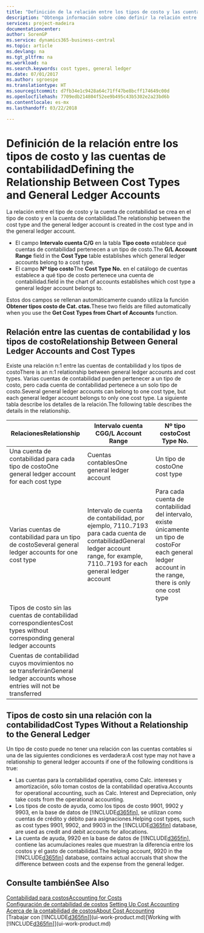 ```yaml
---
title: "Definición de la relación entre los tipos de costo y las cuentas de contabilidad | Documentos de Microsoft"
description: "Obtenga información sobre cómo definir la relación entre el tipo de costo y la cuenta de contabilidad."
services: project-madeira
documentationcenter: 
author: SorenGP
ms.service: dynamics365-business-central
ms.topic: article
ms.devlang: na
ms.tgt_pltfrm: na
ms.workload: na
ms.search.keywords: cost types, general ledger
ms.date: 07/01/2017
ms.author: sgroespe
ms.translationtype: HT
ms.sourcegitcommit: d7fb34e1c9428a64c71ff47be8bcff174649c00d
ms.openlocfilehash: 7709edb214804f52ee9b495c43b5302e2a23bd6b
ms.contentlocale: es-mx
ms.lasthandoff: 03/22/2018

---
```

# <a name="defining-the-relationship-between-cost-types-and-general-ledger-accounts"></a><span data-ttu-id="247b5-103">Definición de la relación entre los tipos de costo y las cuentas de contabilidad</span><span class="sxs-lookup"><span data-stu-id="247b5-103">Defining the Relationship Between Cost Types and General Ledger Accounts</span></span>
<span data-ttu-id="247b5-104">La relación entre el tipo de costo y la cuenta de contabilidad se crea en el tipo de costo y en la cuenta de contabilidad.</span><span class="sxs-lookup"><span data-stu-id="247b5-104">The relationship between the cost type and the general ledger account is created in the cost type and in the general ledger account.</span></span>  

* <span data-ttu-id="247b5-105">El campo **Intervalo cuenta C/G** en la tabla **Tipo costo** establece qué cuentas de contabilidad pertenecen a un tipo de costo.</span><span class="sxs-lookup"><span data-stu-id="247b5-105">The **G/L Account Range** field in the **Cost Type** table establishes which general ledger accounts belong to a cost type.</span></span>  
* <span data-ttu-id="247b5-106">El campo **Nº tipo costo**</span><span class="sxs-lookup"><span data-stu-id="247b5-106">The **Cost Type No.**</span></span> <span data-ttu-id="247b5-107">en el catálogo de cuentas establece a qué tipo de costo pertenece una cuenta de contabilidad.</span><span class="sxs-lookup"><span data-stu-id="247b5-107">field in the chart of accounts establishes which cost type a general ledger account belongs to.</span></span>  

<span data-ttu-id="247b5-108">Estos dos campos se rellenan automáticamente cuando utiliza la función **Obtener tipos costo de Cat. ctas.**</span><span class="sxs-lookup"><span data-stu-id="247b5-108">These two fields are filled automatically when you use the **Get Cost Types from Chart of Accounts** function.</span></span>  

## <a name="relationship-between-general-ledger-accounts-and-cost-types"></a><span data-ttu-id="247b5-109">Relación entre las cuentas de contabilidad y los tipos de costo</span><span class="sxs-lookup"><span data-stu-id="247b5-109">Relationship Between General Ledger Accounts and Cost Types</span></span>  
<span data-ttu-id="247b5-110">Existe una relación n:1 entre las cuentas de contabilidad y los tipos de costo</span><span class="sxs-lookup"><span data-stu-id="247b5-110">There is an n:1 relationship between general ledger accounts and cost types.</span></span> <span data-ttu-id="247b5-111">Varias cuentas de contabilidad pueden pertenecer a un tipo de costo, pero cada cuenta de contabilidad pertenece a un solo tipo de costo.</span><span class="sxs-lookup"><span data-stu-id="247b5-111">Several general ledger accounts can belong to one cost type, but each general ledger account belongs to only one cost type.</span></span> <span data-ttu-id="247b5-112">La siguiente tabla describe los detalles de la relación.</span><span class="sxs-lookup"><span data-stu-id="247b5-112">The following table describes the details in the relationship.</span></span>  

|<span data-ttu-id="247b5-113">Relaciones</span><span class="sxs-lookup"><span data-stu-id="247b5-113">Relationship</span></span>|<span data-ttu-id="247b5-114">**Intervalo cuenta CG**</span><span class="sxs-lookup"><span data-stu-id="247b5-114">**G/L Account Range**</span></span>|<span data-ttu-id="247b5-115">**Nº tipo costo**</span><span class="sxs-lookup"><span data-stu-id="247b5-115">**Cost Type No.**</span></span>|  
|------------------|------------------------------------------------|-------------------------------------------|  
|<span data-ttu-id="247b5-116">Una cuenta de contabilidad para cada tipo de costo</span><span class="sxs-lookup"><span data-stu-id="247b5-116">One general ledger account for each cost type</span></span>|<span data-ttu-id="247b5-117">Cuentas contables</span><span class="sxs-lookup"><span data-stu-id="247b5-117">One general ledger account</span></span>|<span data-ttu-id="247b5-118">Un tipo de costo</span><span class="sxs-lookup"><span data-stu-id="247b5-118">One cost type</span></span>|  
|<span data-ttu-id="247b5-119">Varias cuentas de contabilidad para un tipo de costo</span><span class="sxs-lookup"><span data-stu-id="247b5-119">Several general ledger accounts for one cost type</span></span>|<span data-ttu-id="247b5-120">Intervalo de cuenta de contabilidad, por ejemplo, 7110..7193 para cada cuenta de contabilidad</span><span class="sxs-lookup"><span data-stu-id="247b5-120">General ledger account range, for example, 7110..7193 for each general ledger account</span></span>|<span data-ttu-id="247b5-121">Para cada cuenta de contabilidad del intervalo, existe únicamente un tipo de costo</span><span class="sxs-lookup"><span data-stu-id="247b5-121">For each general ledger account in the range, there is only one cost type</span></span>|  
|<span data-ttu-id="247b5-122">Tipos de costo sin las cuentas de contabilidad correspondientes</span><span class="sxs-lookup"><span data-stu-id="247b5-122">Cost types without corresponding general ledger accounts</span></span>|<Empty>||  
|<span data-ttu-id="247b5-123">Cuentas de contabilidad cuyos movimientos no se transferirán</span><span class="sxs-lookup"><span data-stu-id="247b5-123">General ledger accounts whose entries will not be transferred</span></span>||<Empty>|  

## <a name="cost-types-without-a-relationship-to-the-general-ledger"></a><span data-ttu-id="247b5-124">Tipos de costo sin una relación con la contabilidad</span><span class="sxs-lookup"><span data-stu-id="247b5-124">Cost Types Without a Relationship to the General Ledger</span></span>  
<span data-ttu-id="247b5-125">Un tipo de costo puede no tener una relación con las cuentas contables si una de las siguientes condiciones es verdadera:</span><span class="sxs-lookup"><span data-stu-id="247b5-125">A cost type may not have a relationship to general ledger accounts if one of the following conditions is true:</span></span>  

* <span data-ttu-id="247b5-126">Las cuentas para la contabilidad operativa, como Calc. intereses y amortización, sólo toman costos de la contabilidad operativa.</span><span class="sxs-lookup"><span data-stu-id="247b5-126">Accounts for operational accounting, such as Calc. Interest and Depreciation, only take costs from the operational accounting.</span></span>  
* <span data-ttu-id="247b5-127">Los tipos de costo de ayuda, como los tipos de costo 9901, 9902 y 9903, en la base de datos de [!INCLUDE[d365fin](includes/d365fin_md.md)], se utilizan como cuentas de crédito y débito para asignaciones.</span><span class="sxs-lookup"><span data-stu-id="247b5-127">Helping cost types, such as cost types 9901, 9902, and 9903 in the [!INCLUDE[d365fin](includes/d365fin_md.md)] database, are used as credit and debit accounts for allocations.</span></span>  
* <span data-ttu-id="247b5-128">La cuenta de ayuda, 9920 en la base de datos de [!INCLUDE[d365fin](includes/d365fin_md.md)], contiene las acumulaciones reales que muestran la diferencia entre los costos y el gasto de contabilidad.</span><span class="sxs-lookup"><span data-stu-id="247b5-128">The helping account, 9920 in the [!INCLUDE[d365fin](includes/d365fin_md.md)] database, contains actual accruals that show the difference between costs and the expense from the general ledger.</span></span>  

## <a name="see-also"></a><span data-ttu-id="247b5-129">Consulte también</span><span class="sxs-lookup"><span data-stu-id="247b5-129">See Also</span></span>  
[<span data-ttu-id="247b5-130">Contabilidad para costos</span><span class="sxs-lookup"><span data-stu-id="247b5-130">Accounting for Costs</span></span>](finance-manage-cost-accounting.md)  
<span data-ttu-id="247b5-131">[Configuración de contabilidad de costos](finance-set-up-cost-accounting.md) </span><span class="sxs-lookup"><span data-stu-id="247b5-131">[Setting Up Cost Accounting](finance-set-up-cost-accounting.md) </span></span>  
[<span data-ttu-id="247b5-132">Acerca de la contabilidad de costos</span><span class="sxs-lookup"><span data-stu-id="247b5-132">About Cost Accounting</span></span>](finance-about-cost-accounting.md)  
<span data-ttu-id="247b5-133">[Trabajar con [!INCLUDE[d365fin](includes/d365fin_md.md)]](ui-work-product.md)</span><span class="sxs-lookup"><span data-stu-id="247b5-133">[Working with [!INCLUDE[d365fin](includes/d365fin_md.md)]](ui-work-product.md)</span></span>

